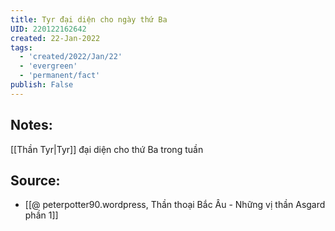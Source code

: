 ```yaml
---
title: Tyr đại diện cho ngày thứ Ba
UID: 220122162642
created: 22-Jan-2022
tags:
  - 'created/2022/Jan/22'
  - 'evergreen'
  - 'permanent/fact'
publish: False
---
```

## Notes:
[[Thần Tyr|Tyr]] đại diện cho thứ Ba trong tuần

## Source:
- [[@ peterpotter90.wordpress, Thần thoại Bắc Âu - Những vị thần Asgard phần 1]]


